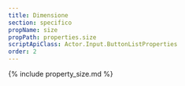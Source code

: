 ```yaml
---
title: Dimensione
section: specifico
propName: size
propPath: properties.size
scriptApiClass: Actor.Input.ButtonListProperties
order: 2
---
```


{% include property_size.md %}
